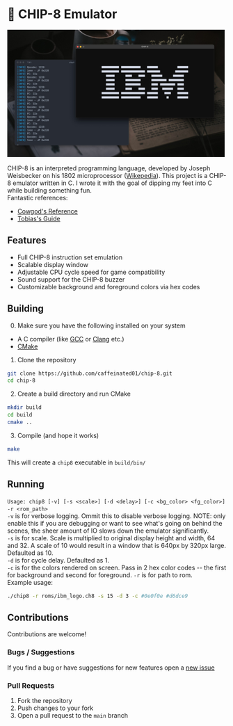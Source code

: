 # 👾 CHIP-8 Emulator

<img src="assets/readme/ibm_logo_showcase.jpeg" alt="IBM Logo Showcase" width="500"/>

CHIP-8 is an interpreted programming language, developed by Joseph Weisbecker on his 1802 microprocessor ([Wikepedia](https://en.wikipedia.org/wiki/CHIP-8)). This project is a CHIP-8 emulator written in C. I wrote it with the goal of dipping my feet into C while building something fun.\
Fantastic references:

- [Cowgod's Reference](http://devernay.free.fr/hacks/chip8/C8TECH10.HTM)
- [Tobias's Guide](https://tobiasvl.github.io/blog/write-a-chip-8-emulator/)

## Features

- Full CHIP-8 instruction set emulation
- Scalable display window
- Adjustable CPU cycle speed for game compatibility
- Sound support for the CHIP-8 buzzer
- Customizable background and foreground colors via hex codes

## Building

0. Make sure you have the following installed on your system

- A C compiler (like [GCC](https://gcc.gnu.org/) or [Clang](https://clang.llvm.org/) etc.)
- [CMake](https://cmake.org/)

1. Clone the repository

```sh
git clone https://github.com/caffeinated01/chip-8.git
cd chip-8
```

2. Create a build directory and run CMake

```sh
mkdir build
cd build
cmake ..
```

3. Compile (and hope it works)

```sh
make
```

This will create a `chip8` executable in `build/bin/`

## Running

`Usage: chip8 [-v] [-s <scale>] [-d <delay>] [-c <bg_color> <fg_color>] -r <rom_path>` \
`-v` is for verbose logging. Ommit this to disable verbose logging. NOTE: only enable this if you are debugging or want to see what's going on behind the scenes, the sheer amount of IO slows down the emulator significantly. \
`-s` is for scale. Scale is multiplied to original display height and width, 64 and 32. A scale of 10 would result in a window that is 640px by 320px large. Defaulted as 10. \
`-d` is for cycle delay. Defaulted as 1. \
`-c` is for the colors rendered on screen. Pass in 2 hex color codes -- the first for background and second for foreground.
`-r` is for path to rom. \
Example usage:

```sh
./chip8 -r roms/ibm_logo.ch8 -s 15 -d 3 -c #0e0f0e #d6dce9
```

## Contributions

Contributions are welcome!

### Bugs / Suggestions

If you find a bug or have suggestions for new features open a [new issue](https://github.com/caffeinated01/chip-8/issues)

### Pull Requests

1. Fork the repository
2. Push changes to your fork
3. Open a pull request to the `main` branch
